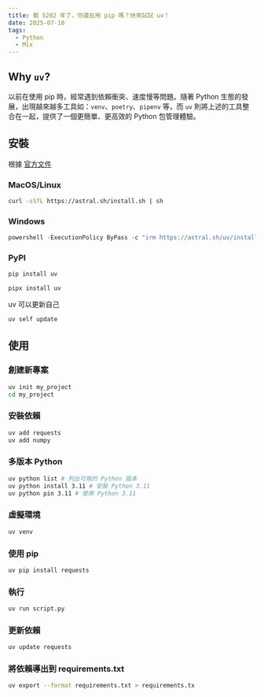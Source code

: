 ```yaml
---
title: 都 5202 年了，你還在用 pip 嗎？快來試試 uv！
date: 2025-07-10
tags:
  - Python
  - Mix
---
```


## Why `uv`?

以前在使用 pip 時，經常遇到依賴衝突、速度慢等問題。隨著 Python 生態的發展，出現越來越多工具如：`venv`、`poetry`、`pipenv` 等，而 `uv` 則將上述的工具整合在一起，提供了一個更簡單、更高效的 Python 包管理體驗。

## 安裝

根據 [官方文件](https://docs.astral.sh/uv/getting-started/installation/)

### MacOS/Linux

```bash
curl -sSfL https://astral.sh/install.sh | sh
```

### Windows

```powershell
powershell -ExecutionPolicy ByPass -c "irm https://astral.sh/uv/install.ps1 | iex"
```

### PyPI

```bash
pip install uv
```

```bash
pipx install uv
```

uv 可以更新自己

```bash
uv self update
```

## 使用

### 創建新專案

```bash
uv init my_project
cd my_project
```

### 安裝依賴

```bash
uv add requests
uv add numpy
```

### 多版本 Python

```bash
uv python list # 列出可用的 Python 版本
uv python install 3.11 # 安裝 Python 3.11
uv python pin 3.11 # 使用 Python 3.11
```

### 虛擬環境

```bash
uv venv
```

### 使用 pip

```bash
uv pip install requests
```

### 執行

```bash
uv run script.py
```

### 更新依賴

```bash
uv update requests
```

### 將依賴導出到 requirements.txt

```bash
uv export --format requirements.txt > requirements.tx
```

